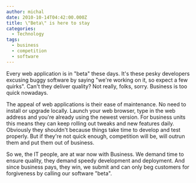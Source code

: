 ```yaml
---
author: michal
date: 2010-10-14T04:42:00.000Z
title: \"Beta\" is here to stay
categories:
  - Technology
tags:
  - business
  - competition
  - software
---
```


Every web application is in "beta" these days. It's these pesky developers excusing buggy software by saying "we're working on it, so expect a few quirks". Can't they deliver quality? Not really, folks, sorry. Business is too quick nowadays.

<!--more-->

The appeal of web applications is their ease of maintenance. No need to install or upgrade locally. Launch your web browser, type in the web address and you're already using the newest version. For business units this means they can keep rolling out tweaks and new features daily. Obviously they shouldn't because things take time to develop and test properly. But if they're not quick enough, competition will be, will outrun them and put them out of business.

So we, the IT people, are at war now with Business. We demand time to ensure quality, they demand speedy development and deployment. And since business pays, they win, we submit and can only beg customers for forgiveness by calling our software "beta".

